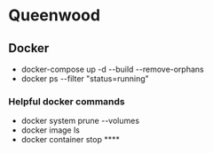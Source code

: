 # Queenwood

## Docker
* docker-compose up -d --build --remove-orphans
* docker ps --filter "status=running"

### Helpful docker commands
* docker system prune --volumes
* docker image ls
* docker container stop ****